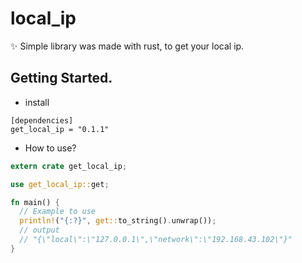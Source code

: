 # local_ip

✨ Simple library was made with rust, to get your local ip.

## Getting Started.

+ install

```
[dependencies]
get_local_ip = "0.1.1"
```

+ How to use?
```rust
extern crate get_local_ip;

use get_local_ip::get;

fn main() {
  // Example to use
  println!("{:?}", get::to_string().unwrap());
  // output
  // "{\"local\":\"127.0.0.1\",\"network\":\"192.168.43.102\"}"
}
```

